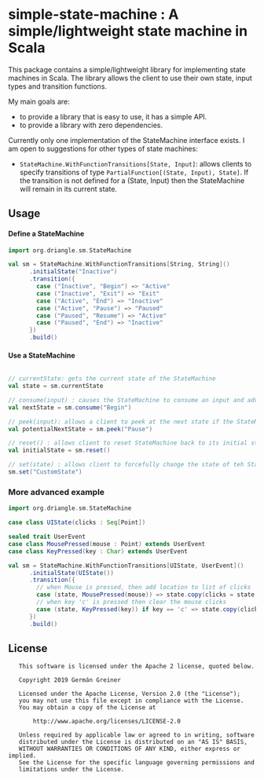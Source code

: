 # simple-state-machine : A simple/lightweight state machine in Scala

This package contains a simple/lightweight library for implementing state machines in Scala.
The library allows the client to use their own state, input types and transition functions.

My main goals are:
 - to provide a library that is easy to use, it has a simple API.
 - to provide a library with zero dependencies.

Currently only one implementation of the StateMachine interface exists. I am open to suggestions for other types of state machines:
- `StateMachine.WithFunctionTransitions[State, Input]`: allows clients to specify transitions of type `PartialFunction[(State, Input), State]`. 
   If the transition is not defined for a (State, Input) then the StateMachine will remain in its current state.

## Usage


#### Define a StateMachine

```scala
import org.driangle.sm.StateMachine

val sm = StateMachine.WithFunctionTransitions[String, String]()
      .initialState("Inactive")
      .transition({
        case ("Inactive", "Begin") => "Active"
        case ("Inactive", "Exit") => "Exit"
        case ("Active", "End") => "Inactive"
        case ("Active", "Pause") => "Paused"
        case ("Paused", "Resume") => "Active"
        case ("Paused", "End") => "Inactive"
      })
      .build()
```
#### Use a StateMachine

```scala

// currentState: gets the current state of the StateMachine
val state = sm.currentState 

// consume(input) : causes the StateMachine to consume an input and advance to the next state according to its transition function
val nextState = sm.consume("Begin") 

// peek(input): allows a client to peek at the next state if the StateMachine were to consume the given input.
val potentialNextState = sm.peek("Pause")

// reset() : allows client to reset StateMachine back to its initial state
val initialState = sm.reset()

// set(state) : allows client to forcefully change the state of teh StateMachine
sm.set("CustomState")
```

### More advanced example
```scala
import org.driangle.sm.StateMachine

case class UIState(clicks : Seq[Point])

sealed trait UserEvent
case class MousePressed(mouse : Point) extends UserEvent
case class KeyPressed(key : Char) extends UserEvent

val sm = StateMachine.WithFunctionTransitions[UIState, UserEvent]()
      .initialState(UIState())
      .transition({
        // when Mouse is pressed, then add location to list of clicks
        case (state, MousePressed(mouse)) => state.copy(clicks = state.clicks :+ mouse)
        // when key 'c' is pressed then clear the mouse clicks
        case (state, KeyPressed(key)) if key == 'c' => state.copy(clicks = List.empty)
      })
      .build()
```

## License
```
   This software is licensed under the Apache 2 license, quoted below.

   Copyright 2019 Germán Greiner

   Licensed under the Apache License, Version 2.0 (the "License");
   you may not use this file except in compliance with the License.
   You may obtain a copy of the License at

       http://www.apache.org/licenses/LICENSE-2.0

   Unless required by applicable law or agreed to in writing, software
   distributed under the License is distributed on an "AS IS" BASIS,
   WITHOUT WARRANTIES OR CONDITIONS OF ANY KIND, either express or implied.
   See the License for the specific language governing permissions and
   limitations under the License.
```
